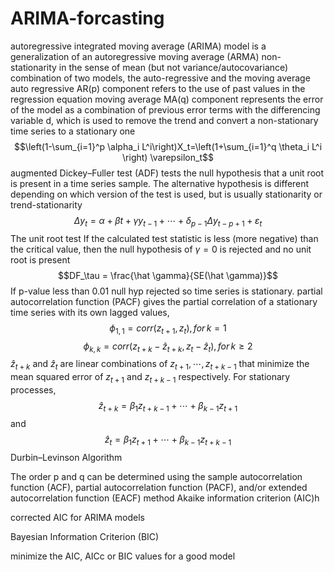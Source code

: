# ARIMA-forcasting
autoregressive integrated moving average (ARIMA) model is a generalization of an autoregressive moving average (ARMA) 
 non-stationarity in the sense of mean (but not variance/autocovariance)
combination of two models, the auto-regressive and the moving average
auto regressive AR(p) component refers to the use of past values in the regression equation
moving average MA(q) component represents the error of the model as a combination of previous error terms
with the differencing variable d, which is used to remove the trend and convert a non-stationary time series to a stationary one
 $$\left(1-\sum_{i=1}^p \alpha_i L^i\right)X_t=\left(1+\sum_{i=1}^q \theta_i L^i \right) \varepsilon_t$$
augmented Dickey–Fuller test (ADF) tests the null hypothesis that a unit root is present in a time series sample. The alternative hypothesis is different depending on which version of the test is used, but is usually stationarity or trend-stationarity
$$\Delta y_t = \alpha + \beta t + \gamma y_{t-1} + \cdots + \delta_{p-1} \Delta y_{t-p+1} +\varepsilon_t$$
The unit root test  If the calculated test statistic is less (more negative) than the critical value, then the null hypothesis of $\gamma=0$ is rejected and no unit root is present
$$DF_\tau = \frac{\hat \gamma}{SE(\hat \gamma)}$$
If p-value less than 0.01 null hyp rejected so time series is stationary.
partial autocorrelation function (PACF) gives the partial correlation of a stationary time series with its own lagged values,
$$\phi_{1,1} = corr(z_{t+1},z_t),\, for \, k=1$$ 
$$\phi_{k,k} = corr(z_{t+k}-\hat z_{t+k},z_t-\hat z_t),\, for \, k \ge 2$$ 
$\hat z_{t+k}$ and $\hat z_t$ are linear combinations of $z_{t+1},\cdots , z_{t+k-1}$ that minimize the mean squared error of $z_{t+1}$ and $z_{t+k-1}$ respectively. For stationary processes,
$$\hat z_{t+k} = \beta_1 z_{t+k-1} + \cdots +\beta_{k-1} z_{t+1}$$ and $$\hat z_{t} = \beta_1 z_{t+1} + \cdots +\beta_{k-1} z_{t+k-1}$$ 
Durbin–Levinson Algorithm
 

The order p and q can be determined using the sample autocorrelation function (ACF), partial autocorrelation function (PACF), and/or extended autocorrelation function (EACF) method
 Akaike information criterion (AIC)h
	

corrected AIC for ARIMA models 
 
Bayesian Information Criterion (BIC) 
 
minimize the AIC, AICc or BIC values for a good model

